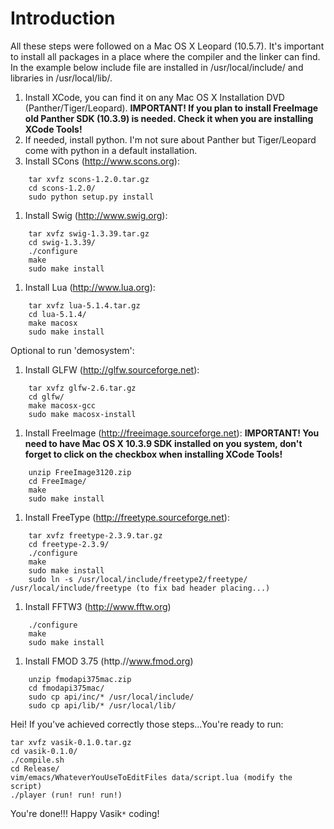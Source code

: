 # Introduction #

All these steps were followed on a Mac OS X Leopard (10.5.7). It's important to install all packages in a place where the compiler and the linker can find. In the example below include file are installed in /usr/local/include/ and libraries in /usr/local/lib/.

  1. Install XCode, you can find it on any Mac OS X Installation DVD (Panther/Tiger/Leopard). **IMPORTANT! If you plan to install FreeImage old Panther SDK (10.3.9) is needed. Check it when you are installing XCode Tools!**
  1. If needed, install python. I'm not sure about Panther but Tiger/Leopard come with python in a default installation.
  1. Install SCons (http://www.scons.org):
```
    tar xvfz scons-1.2.0.tar.gz
    cd scons-1.2.0/
    sudo python setup.py install
```
  1. Install Swig (http://www.swig.org):
```
    tar xvfz swig-1.3.39.tar.gz
    cd swig-1.3.39/
    ./configure
    make
    sudo make install
```
  1. Install Lua (http://www.lua.org):
```
    tar xvfz lua-5.1.4.tar.gz
    cd lua-5.1.4/
    make macosx
    sudo make install 
```
Optional to run 'demosystem':

  1. Install GLFW (http://glfw.sourceforge.net):
```
    tar xvfz glfw-2.6.tar.gz
    cd glfw/
    make macosx-gcc
    sudo make macosx-install
```
  1. Install FreeImage (http://freeimage.sourceforge.net): **IMPORTANT! You need to have Mac OS X 10.3.9 SDK installed on you system, don't forget to click on the checkbox when installing XCode Tools!**
```
    unzip FreeImage3120.zip
    cd FreeImage/
    make
    sudo make install
```
  1. Install FreeType (http://freetype.sourceforge.net):
```
    tar xvfz freetype-2.3.9.tar.gz
    cd freetype-2.3.9/
    ./configure
    make
    sudo make install
    sudo ln -s /usr/local/include/freetype2/freetype/ /usr/local/include/freetype (to fix bad header placing...)
```
  1. Install FFTW3 (http://www.fftw.org)
```
    ./configure
    make
    sudo make install
```
  1. Install FMOD 3.75 (http.//www.fmod.org)
```
    unzip fmodapi375mac.zip
    cd fmodapi375mac/
    sudo cp api/inc/* /usr/local/include/
    sudo cp api/lib/* /usr/local/lib/
```
Hei! If you've achieved correctly those steps...You're ready to run:
```
tar xvfz vasik-0.1.0.tar.gz
cd vasik-0.1.0/
./compile.sh
cd Release/
vim/emacs/WhateverYouUseToEditFiles data/script.lua (modify the script)
./player (run! run! run!)
```

You're done!!! Happy Vasik`*` coding!